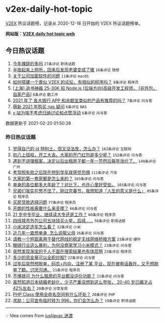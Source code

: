# v2ex-daily-hot-topic

[V2EX](https://www.v2ex.com/) 热议话题榜，记录从 2020-12-18 日开始的 V2EX 热议话题榜单。

**网站版：[V2EX daily hot topic web](https://realleonardo.github.io/v2ex-daily-hot-topic-web/)**

## 今日热议话题

<!-- TODAY BEGIN -->

1. [今年裸辞的多吗](https://www.v2ex.com/t/754455) `27条评论` `职场话题`
1. [半夜起来上厕所，回来后发现老婆变成了猪](https://www.v2ex.com/t/754441) `16条评论` `随想`
1. [关于公司加密软件的问题](https://www.v2ex.com/t/754459) `11条评论` `macOS`
1. [如何搭建一个类似 V2EX 的论坛，有相似的程序吗？](https://www.v2ex.com/t/754453) `8条评论` `程序员`
1. [[上海] 追书神器 25-30K 招 Node.js [后端方向]高级开发工程师， [非外包，自家产品]](https://www.v2ex.com/t/754449) `8条评论` `酷工作`
1. [2021 年了 各大银行 APP 和余额宝类似的产品有推荐的吗？](https://www.v2ex.com/t/754463) `7条评论` `问与答`
1. [萌新 2021 年购买 nas 疑问](https://www.v2ex.com/t/754464) `6条评论` `NAS`
1. [v 站为啥不考虑归纳讨论和点赞浮动](https://www.v2ex.com/t/754445) `6条评论` `问与答`

数据更新于 2021-02-20 01:50:38

<!-- TODAY END -->

### 昨日热议话题

<!-- YESTERDAY BEGIN -->

1. [觉得自己的 id 特别土，但又没法改，怎么办？](https://www.v2ex.com/t/754143) `162条评论` `互联网`
1. [初八上班啦，开工大吉。大家的开门红包是多少呢？](https://www.v2ex.com/t/754104) `152条评论` `问与答`
1. [遇到不讲理租客，决定以后出租房子都一年一签然后每年涨价了。](https://www.v2ex.com/t/754105) `149条评论` `广州`
1. [考驾照失败之后现在想到学车就感觉恐惧](https://www.v2ex.com/t/754202) `111条评论` `汽车`
1. [大家的第一套房都是怎么来的？](https://www.v2ex.com/t/754222) `103条评论` `问与答`
1. [单身的各位都多大年龄了？对比下，也许心里好受些。](https://www.v2ex.com/t/754126) `103条评论` `问与答`
1. [兄弟们我实在憋不住了，刚过完春节，我想知道「人生的意义是什么」](https://www.v2ex.com/t/754256) `85条评论` `程序员`
1. [买房贷款选择问题](https://www.v2ex.com/t/754197) `77条评论` `程序员`
1. [开朗的性格需要什么来支撑？](https://www.v2ex.com/t/754124) `66条评论` `问与答`
1. [21 岁中专毕业，继续读大专还是工作？](https://www.v2ex.com/t/754316) `60条评论` `程序员`
1. [四线城市外包公司五块钱买火星，后续……](https://www.v2ex.com/t/754210) `56条评论` `职场话题`
1. [小米决定造车怎么看？](https://www.v2ex.com/t/754280) `32条评论` `小米`
1. [近几年一直想单身, 怎么说服父母](https://www.v2ex.com/t/754214) `26条评论` `问与答`
1. [请教一个短距离用于替代网线的稳定无线网络桥接方案](https://www.v2ex.com/t/754285) `23条评论` `硬件`
1. [眼镜行业这么暴利，为何没商家学习小米模式？](https://www.v2ex.com/t/754231) `23条评论` `问与答`
1. [突然发现淘宝的千人千面在搜索结果也有体现啊](https://www.v2ex.com/t/754192) `23条评论` `程序员`
1. [多少的资金量可以全职炒股?](https://www.v2ex.com/t/754335) `22条评论` `问与答`
1. [过年后突然想脱单，码农+内向，注册了某 平台，现在被电话轰炸，又不想脱单了额。讨厌沟通。](https://www.v2ex.com/t/754228) `21条评论` `程序员`
1. [不懂就问 为什么租房的平台都没评价功能？](https://www.v2ex.com/t/754183) `21条评论` `问与答`
1. [虽然知道日本结婚老龄化，少子严重没想到这么夸张， 20-40 岁已婚才占 42%左右？](https://www.v2ex.com/t/754287) `20条评论` `分享发现`
1. [PHP Class 使用全命名空间有什么坏处？](https://www.v2ex.com/t/754181) `20条评论` `PHP`
1. [求助：公司宣布临时转为 996，你们会怎么办？](https://www.v2ex.com/t/754346) `19条评论` `职场话题`

<!-- YESTERDAY END -->

---

💡 Idea comes from [justjavac 迷渡](https://github.com/justjavac/)
